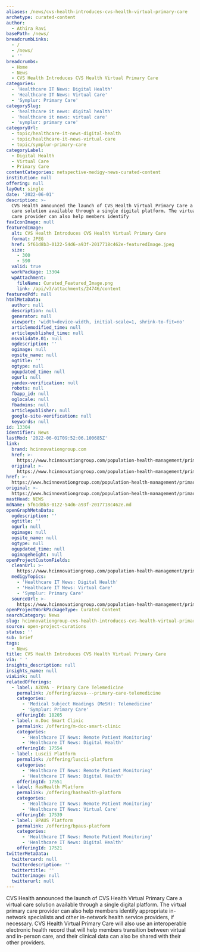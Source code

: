 ```yaml
---
aliases: /news/cvs-health-introduces-cvs-health-virtual-primary-care
archetype: curated-content
author:
  - Athira Ravi
basePath: /news/
breadcrumbLinks:
  - /
  - /news/
  - ''
breadcrumbs:
  - Home
  - News
  - CVS Health Introduces CVS Health Virtual Primary Care
categories:
  - 'Healthcare IT News: Digital Health'
  - 'Healthcare IT News: Virtual Care'
  - 'Symplur: Primary Care'
categorySlug:
  - 'healthcare it news: digital health'
  - 'healthcare it news: virtual care'
  - 'symplur: primary care'
categoryUrl:
  - topic/healthcare-it-news-digital-health
  - topic/healthcare-it-news-virtual-care
  - topic/symplur-primary-care
categoryLabel:
  - Digital Health
  - Virtual Care
  - Primary Care
contentCategories: netspective-medigy-news-curated-content
institution: null
offering: null
layOut: single
date: '2022-06-01'
description: >-
  CVS Health announced the launch of CVS Health Virtual Primary Care a virtual
  care solution available through a single digital platform. The virtual primary
  care provider can also help members identify
favIconImage: null
featuredImage:
  alt: CVS Health Introduces CVS Health Virtual Primary Care
  format: JPEG
  href: 5f61d8b3-0122-54d6-a93f-2017718c462e-featuredImage.jpeg
  size:
    - 300
    - 590
  valid: true
  workPackage: 13304
  wpAttachment:
    fileName: Curated_Featured_Image.png
    link: /api/v3/attachments/24746/content
featuredPdf: null
htmlMetaData:
  author: null
  description: null
  generator: null
  viewport: 'width=device-width, initial-scale=1, shrink-to-fit=no'
  articlemodified_time: null
  articlepublished_time: null
  msvalidate.01: null
  ogdescription: ''
  ogimage: null
  ogsite_name: null
  ogtitle: ''
  ogtype: null
  ogupdated_time: null
  ogurl: null
  yandex-verification: null
  robots: null
  fbapp_id: null
  oglocale: null
  fbadmins: null
  articlepublisher: null
  google-site-verification: null
  keywords: null
id: 13304
identifier: News
lastMod: '2022-06-01T09:52:06.100685Z'
link:
  brand: hcinnovationgroup.com
  href: >-
    https://www.hcinnovationgroup.com/population-health-management/primary-care/news/21269486/cvs-health-introduces-cvs-health-virtual-primary-care
  original: >-
    https://www.hcinnovationgroup.com/population-health-management/primary-care/news/21269486/cvs-health-introduces-cvs-health-virtual-primary-care
href: >-
  https://www.hcinnovationgroup.com/population-health-management/primary-care/news/21269486/cvs-health-introduces-cvs-health-virtual-primary-care
original: >-
  https://www.hcinnovationgroup.com/population-health-management/primary-care/news/21269486/cvs-health-introduces-cvs-health-virtual-primary-care
mastHead: NEWS
mdName: 5f61d8b3-0122-54d6-a93f-2017718c462e.md
openGraphMetaData:
  ogdescription: ''
  ogtitle: ''
  ogurl: null
  ogimage: null
  ogsite_name: null
  ogtype: null
  ogupdated_time: null
  ogimageheight: null
openProjectCustomFields:
  cleanUrl: >-
    https://www.hcinnovationgroup.com/population-health-management/primary-care/news/21269486/cvs-health-introduces-cvs-health-virtual-primary-care
  medigyTopics:
    - 'Healthcare IT News: Digital Health'
    - 'Healthcare IT News: Virtual Care'
    - 'Symplur: Primary Care'
  sourceUrl: >-
    https://www.hcinnovationgroup.com/population-health-management/primary-care/news/21269486/cvs-health-introduces-cvs-health-virtual-primary-care
openProjectWorkPackageType: Curated Content
searchCategory: News
slug: hcinnovationgroup-cvs-health-introduces-cvs-health-virtual-primary-care
source: open-project-curations
status: ''
sub: brief
tags:
  - News
title: CVS Health Introduces CVS Health Virtual Primary Care
via: ' '
insights_description: null
insights_name: null
viaLink: null
relatedOfferings:
  - label: AZOVA - Primary Care Telemedicine
    permalink: /offering/azova---primary-care-telemedicine
    categories:
      - 'Medical Subject Headings (MeSH): Telemedicine'
      - 'Symplur: Primary Care'
    offeringId: 18205
  - label: m.Doc Smart Clinic
    permalink: /offering/m-doc-smart-clinic
    categories:
      - 'Healthcare IT News: Remote Patient Monitoring'
      - 'Healthcare IT News: Digital Health'
    offeringId: 17554
  - label: Luscii Platform
    permalink: /offering/luscii-platform
    categories:
      - 'Healthcare IT News: Remote Patient Monitoring'
      - 'Healthcare IT News: Digital Health'
    offeringId: 17551
  - label: HasHealth Platform
    permalink: /offering/hashealth-platform
    categories:
      - 'Healthcare IT News: Remote Patient Monitoring'
      - 'Healthcare IT News: Virtual Care'
    offeringId: 17539
  - label: BPAUS Platform
    permalink: /offering/bpaus-platform
    categories:
      - 'Healthcare IT News: Remote Patient Monitoring'
      - 'Healthcare IT News: Digital Health'
    offeringId: 17521
twitterMetaData:
  twittercard: null
  twitterdescription: ''
  twittertitle: ''
  twitterimage: null
  twitterurl: null
---
```

<p>CVS Health announced the launch of CVS Health Virtual Primary Care a virtual care solution available through a single digital platform. The virtual primary care provider can also help members identify appropriate in-network specialists and other in-network health service providers, if necessary. CVS Health Virtual Primary Care will also use an interoperable electronic health record that will help members transition between virtual and in-person care, and their clinical data can also be shared with their other providers.</p>